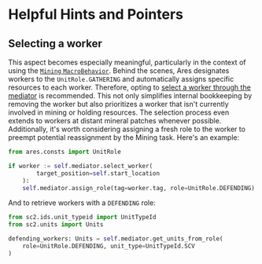 # Helpful Hints and Pointers

## Selecting a worker 
This aspect becomes especially meaningful, particularly in the context of using the 
[`Mining` `MacroBehavior`](/api_reference/behaviors/macro_behaviors.html#ares.behaviors.macro.mining.Mining). 
Behind the scenes, Ares designates workers to the `UnitRole.GATHERING` and automatically assigns 
specific resources to each worker. Therefore, opting to 
[select a worker through the mediator](/api_reference/manager_mediator.html#ares.managers.manager_mediator.ManagerMediator.select_worker)
is recommended. 
This not only simplifies internal bookkeeping by removing the worker but also prioritizes a worker 
that isn't currently involved in mining or holding resources. The selection process even extends to workers at 
distant mineral patches whenever possible. 
Additionally, it's worth considering assigning a fresh role to the worker to preempt potential 
reassignment by the Mining task. Here's an example:

```python
from ares.consts import UnitRole

if worker := self.mediator.select_worker(
        target_position=self.start_location
    ):
    self.mediator.assign_role(tag=worker.tag, role=UnitRole.DEFENDING)
```

And to retrieve workers with a `DEFENDING` role:
```python
from sc2.ids.unit_typeid import UnitTypeId
from sc2.units import Units

defending_workers: Units = self.mediator.get_units_from_role(
    role=UnitRole.DEFENDING, unit_type=UnitTypeId.SCV
)
```
